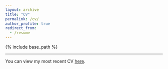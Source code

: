 ```yaml
---
layout: archive
title: "CV"
permalink: /cv/
author_profile: true
redirect_from:
  - /resume
---
```


{% include base_path %}

------

You can view my most recent CV [here](https://vthivierge.github.io/files/cv_jm_Thivierge.pdf).